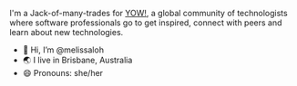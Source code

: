 I'm a Jack-of-many-trades for [YOW!](https://yowcon.com/), a global community of technologists where software professionals go to get inspired, connect with peers and learn about new technologies.

- 👋 Hi, I’m @melissaloh
- 🌏 I live in Brisbane, Australia
- 😄 Pronouns: she/her

<!---
melissaloh/melissaloh is a ✨ special ✨ repository because its `README.md` (this file) appears on your GitHub profile.
You can click the Preview link to take a look at your changes.
--->
